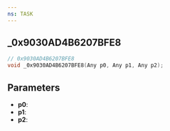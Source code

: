 ```yaml
---
ns: TASK
---
```

## _0x9030AD4B6207BFE8

```c
// 0x9030AD4B6207BFE8
void _0x9030AD4B6207BFE8(Any p0, Any p1, Any p2);
```

## Parameters
* **p0**:
* **p1**:
* **p2**:
